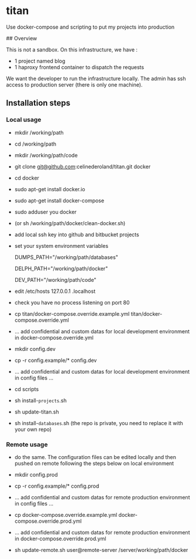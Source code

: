 # titan
Use docker-compose and scripting to put my projects into production

## Overview

This is not a sandbox. 
On this infrastructure, we have :
- 1 project named blog
- 1 haproxy frontend container to dispatch the requests

We want the developer to run the infrastructure locally. 
The admin has ssh access to production server (there is only one machine).


## Installation steps

### Local usage
 
 - mkdir /working/path
 - cd /working/path  
 - mkdir /working/path/code
 
 
 - git clone git@github.com:celinederoland/titan.git docker
 - cd docker


 - sudo apt-get install docker.io
 - sudo apt-get install docker-compose
 - sudo adduser you docker
 - (or sh /working/path/docker/clean-docker.sh)
 
 - add local ssh key into github and bitbucket projects
 
 
 - set your system environment variables
   
   
   DUMPS_PATH="/working/path/databases"
 
 
   DELPH_PATH="/working/path/docker"
   
   
   DEV_PATH="/working/path/code"
 - edit /etc/hosts
   127.0.0.1  <projects>.localhost <projects>
 - check you have no process listening on port 80


 - cp titan/docker-compose.override.example.yml titan/docker-compose.override.yml
 - ... add confidential and custom datas for local development environment in docker-compose.override.yml
 - mkdir config.dev
 - cp -r config.example/* config.dev
 - ... add confidential and custom datas for local development environment in config files ...
 
 - cd scripts
 - sh install-`projects`.sh
 - sh update-titan.sh
 - sh install-`databases`.sh (the repo is private, you need to replace it with your own repo)
 

### Remote usage

 - do the same. 
 The configuration files can be edited locally and then pushed on remote 
 following the steps below on local environment

 - mkdir config.prod
 - cp -r config.example/* config.prod
 - ... add confidential and custom datas for remote production environment in config files ...
 - cp docker-compose.override.example.yml docker-compose.override.prod.yml
 - ... add confidential and custom datas for remote production environment in docker-compose.override.prod.yml
 - sh update-remote.sh user@remote-server /server/working/path/docker
